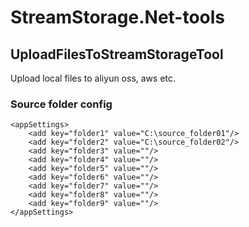 # StreamStorage.Net-tools

## UploadFilesToStreamStorageTool
Upload local files to aliyun oss, aws etc.

### Source folder config

    <appSettings>
        <add key="folder1" value="C:\source_folder01"/>
        <add key="folder2" value="C:\source_folder02"/>
        <add key="folder3" value=""/>
        <add key="folder4" value=""/>
        <add key="folder5" value=""/>
        <add key="folder6" value=""/>
        <add key="folder7" value=""/>
        <add key="folder8" value=""/>
        <add key="folder9" value=""/>
    </appSettings>